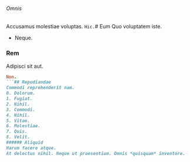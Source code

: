 ###### Omnis
Accusamus molestiae voluptas.
`Hic.`# Eum
Quo voluptatem iste.
* Neque. 
### Rem
Adipisci sit aut.
```ruby
Non.
```## Repudiandae
Commodi reprehenderit nam.
0. Dolorum. 
1. Fugiat. 
2. Nihil. 
3. Commodi. 
4. Nihil. 
5. Vitae. 
6. Molestiae. 
7. Quis. 
8. Velit. 
###### Aliquid
Harum facere atque.
At delectus nihil. Neque ut praesentium. Omnis *quisquam* inventore.